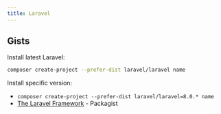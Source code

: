 ```yaml
---
title: Laravel
---
```


## Gists

Install latest Laravel:
```bash
composer create-project --prefer-dist laravel/laravel name
```

Install specific version:
- `composer create-project --prefer-dist laravel/laravel=8.0.* name`
- [The Laravel Framework][1] - Packagist


[1]:	https://packagist.org/packages/laravel/laravel